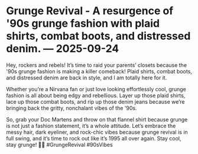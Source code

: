 # Grunge Revival - A resurgence of '90s grunge fashion with plaid shirts, combat boots, and distressed denim. — 2025-09-24

Hey, rockers and rebels! It’s time to raid your parents’ closets because the '90s grunge fashion is making a killer comeback! Plaid shirts, combat boots, and distressed denim are back in style, and I am totally here for it.

Whether you’re a Nirvana fan or just love looking effortlessly cool, grunge fashion is all about being edgy and rebellious. Layer up those plaid shirts, lace up those combat boots, and rip up those denim jeans because we’re bringing back the gritty, nonchalant vibes of the '90s.

So, grab your Doc Martens and throw on that flannel shirt because grunge is not just a fashion statement, it’s a whole attitude. Let’s embrace the messy hair, dark eyeliner, and rock-chic vibes because grunge revival is in full swing, and it’s time to rock out like it’s 1995 all over again. Stay cool, stay grunge! 🤘🖤 #GrungeRevival #90sVibes